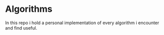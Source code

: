 Algorithms
==========
In this repo i hold a personal implementation of every algorithm i encounter and find useful.
